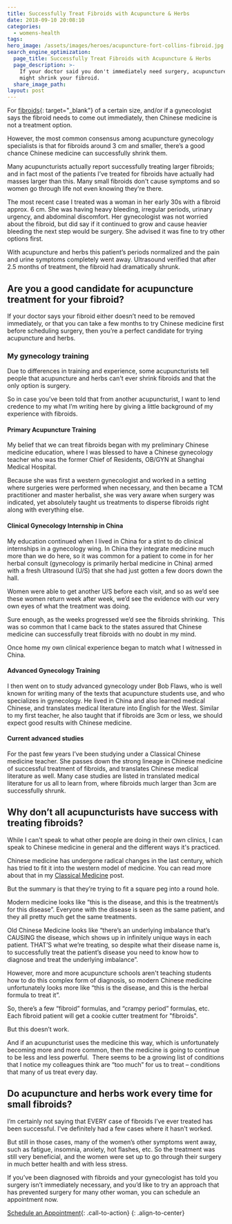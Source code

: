 ```yaml
---
title: Successfully Treat Fibroids with Acupuncture & Herbs
date: 2018-09-10 20:08:10
categories:
  - womens-health
tags:
hero_image: /assets/images/heroes/acupuncture-fort-collins-fibroid.jpg
search_engine_optimization:
  page_title: Successfully Treat Fibroids with Acupuncture & Herbs
  page_description: >-
    If your doctor said you don't immediately need surgery, acupuncture & herbs
    might shrink your fibroid.
  share_image_path:
layout: post
---
```


For [fibroids](https://www.mayoclinic.org/diseases-conditions/uterine-fibroids/symptoms-causes/syc-20354288){: target="_blank"} of a certain size, and/or if a gynecologist says the fibroid needs to come out immediately, then Chinese medicine is not a treatment option.

However, the most common consensus among acupuncture gynecology specialists is that for fibroids around 3 cm and smaller, there’s a good chance Chinese medicine can successfully shrink them.

Many acupuncturists actually report successfully treating larger fibroids; and in fact most of the patients I’ve treated for fibroids have actually had masses larger than this. Many small fibroids don't cause symptoms and so women go through life not even knowing they're there.

The most recent case I treated was a woman in her early 30s with a fibroid approx. 6 cm. She was having heavy bleeding, irregular periods, urinary urgency, and abdominal discomfort. Her gynecologist was not worried about the fibroid, but did say if it continued to grow and cause heavier bleeding the next step would be surgery. She advised it was fine to try other options first.

With acupuncture and herbs this patient’s periods normalized and the pain and urine symptoms completely went away. Ultrasound verified that after 2.5 months of treatment, the fibroid had dramatically shrunk.

## Are you a good candidate for acupuncture treatment for your fibroid?

If your doctor says your fibroid either doesn’t need to be removed immediately, or that you can take a few months to try Chinese medicine first before scheduling surgery, then you’re a perfect candidate for trying acupuncture and herbs.

### My gynecology training

Due to differences in training and experience, some acupuncturists tell people that acupuncture and herbs can't ever shrink fibroids and that the only option is surgery.

So in case you’ve been told that from another acupuncturist, I want to lend credence to my what I’m writing here by giving a little background of my experience with fibroids.

#### Primary Acupuncture Training

My belief that we can treat fibroids began with my preliminary Chinese medicine education, where I was blessed to have a Chinese gynecology teacher who was the former Chief of Residents, OB/GYN at Shanghai Medical Hospital.

Because she was first a western gynecologist and worked in a setting where surgeries were performed when necessary, and then became a TCM practitioner and master herbalist, she was very aware when surgery was indicated, yet absolutely taught us treatments to disperse fibroids right along with everything else.

#### Clinical Gynecology Internship in China

My education continued when I lived in China for a stint to do clinical internships in a gynecology wing. In China they integrate medicine much more than we do here, so it was common for a patient to come in for her herbal consult (gynecology is primarily herbal medicine in China) armed with a fresh Ultrasound (U/S) that she had just gotten a few doors down the hall.

Women were able to get another U/S before each visit, and so as we’d see these women return week after week, we’d see the evidence with our very own eyes of what the treatment was doing.

Sure enough, as the weeks progressed we’d see the fibroids shrinking.  This was so common that I came back to the states assured that Chinese medicine can successfully treat fibroids with no doubt in my mind.

Once home my own clinical experience began to match what I witnessed in China.

#### Advanced Gynecology Training

I then went on to study advanced gynecology under Bob Flaws, who is well known for writing many of the texts that acupuncture students use, and who specializes in gynecology. He lived in China and also learned medical Chinese, and translates medical literature into English for the West. Similar to my first teacher, he also taught that if fibroids are 3cm or less, we should expect good results with Chinese medicine.

#### Current advanced studies

For the past few years I’ve been studying under a Classical Chinese medicine teacher. She passes down the strong lineage in Chinese medicine of successful treatment of fibroids, and translates Chinese medical literature as well. Many case studies are listed in translated medical literature for us all to learn from, where fibroids much larger than 3cm are successfully shrunk.

## Why don’t all acupuncturists have success with treating fibroids?

While I can't speak to what other people are doing in their own clinics, I can speak to Chinese medicine in general and the different ways it's practiced.

Chinese medicine has undergone radical changes in the last century, which has tried to fit it into the western model of medicine. You can read more about that in my [Classical Medicine](/2018/01/01/classical-chinese-medicine-8211-what-it-is-why-it-matters-and-why-i8217m-moving-towards-it-in-my-practice/) post.

But the summary is that they’re trying to fit a square peg into a round hole.

Modern medicine looks like “this is the disease, and this is the treatment/s for this disease”. Everyone with the disease is seen as the same patient, and they all pretty much get the same treatments.

Old Chinese Medicine looks like “there’s an underlying imbalance that’s CAUSING the disease, which shows up in infinitely unique ways in each patient. THAT’S what we’re treating, so despite what their disease name is, to successfully treat the patient’s disease you need to know how to diagnose and treat the underlying imbalance”.

However, more and more acupuncture schools aren't teaching students how to do this complex form of diagnosis, so modern Chinese medicine unfortunately looks more like “this is the disease, and this is the herbal formula to treat it”.

So, there’s a few “fibroid” formulas, and “crampy period” formulas, etc.  Each fibroid patient will get a cookie cutter treatment for "fibroids".

But this doesn’t work.

And if an acupuncturist uses the medicine this way, which is unfortunately becoming more and more common, then the medicine is going to continue to be less and less powerful.  There seems to be a growing list of conditions that I notice my colleagues think are “too much” for us to treat – conditions that many of us treat every day.

## Do acupuncture and herbs work every time for small fibroids?

I’m certainly not saying that EVERY case of fibroids I’ve ever treated has been successful. I've definitely had a few cases where it hasn't worked.

But still in those cases, many of the women’s other symptoms went away, such as fatigue, insomnia, anxiety, hot flashes, etc. So the treatment was still very beneficial, and the women were set up to go through their surgery in much better health and with less stress.

If you’ve been diagnosed with fibroids and your gynecologist has told you surgery isn’t immediately necessary, and you’d like to try an approach that has prevented surgery for many other woman, you can schedule an appointment now.

[Schedule an Appointment](/make-an-appointment/){: .call-to-action}
{: .align-to-center}